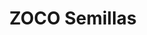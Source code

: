 ---
title: "ZOCO Semillas"
url: /ciudad-guayana-puerto-ordaz/zoco-semillas-avenida-estados-unidos/
shop: Großhandel
---